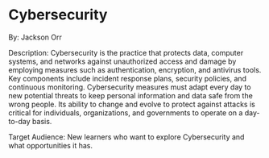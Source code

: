 # Cybersecurity
By: Jackson Orr

Description: Cybersecurity is the practice that protects data, computer systems, and networks against unauthorized access and damage by employing measures such as authentication, encryption, and antivirus tools. Key components include incident response plans, security policies, and continuous monitoring. Cybersecurity measures must adapt every day to new potential threats to keep personal information and data safe from the wrong people. Its ability to change and evolve to protect against attacks is critical for individuals, organizations, and governments to operate on a day-to-day basis. 

Target Audience: New learners who want to explore Cybersecurity and what opportunities it has. 

